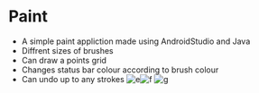 # Paint
+ A simple paint appliction made using AndroidStudio and Java
+ Diffrent sizes of brushes
+ Can draw a points grid
+ Changes status bar colour according to brush colour
+  Can undo up to any strokes
![e](https://user-images.githubusercontent.com/77599446/146495767-fef10e72-7722-43eb-b909-ad89c43b9748.jpeg)![f](https://user-images.githubusercontent.com/77599446/146495793-0458ca04-9ac6-4e62-b102-007a57491ce8.jpeg)
![g](https://user-images.githubusercontent.com/77599446/146495798-8ccd7aed-4c1a-468c-ab7f-1b8782836ef4.jpeg)
